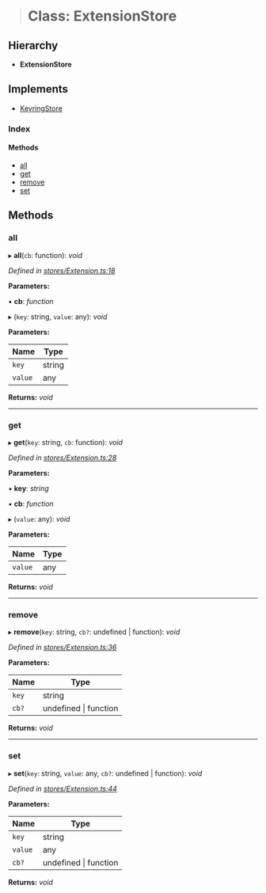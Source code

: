 > # Class: ExtensionStore

## Hierarchy

* **ExtensionStore**

## Implements

* [KeyringStore](../interfaces/_types_.keyringstore.md)

### Index

#### Methods

* [all](_stores_extension_.extensionstore.md#all)
* [get](_stores_extension_.extensionstore.md#get)
* [remove](_stores_extension_.extensionstore.md#remove)
* [set](_stores_extension_.extensionstore.md#set)

## Methods

###  all

▸ **all**(`cb`: function): *void*

*Defined in [stores/Extension.ts:18](https://github.com/polkadot-js/ui/blob/95939be/packages/ui-keyring/src/stores/Extension.ts#L18)*

**Parameters:**

▪ **cb**: *function*

▸ (`key`: string, `value`: any): *void*

**Parameters:**

Name | Type |
------ | ------ |
`key` | string |
`value` | any |

**Returns:** *void*

___

###  get

▸ **get**(`key`: string, `cb`: function): *void*

*Defined in [stores/Extension.ts:28](https://github.com/polkadot-js/ui/blob/95939be/packages/ui-keyring/src/stores/Extension.ts#L28)*

**Parameters:**

▪ **key**: *string*

▪ **cb**: *function*

▸ (`value`: any): *void*

**Parameters:**

Name | Type |
------ | ------ |
`value` | any |

**Returns:** *void*

___

###  remove

▸ **remove**(`key`: string, `cb?`: undefined | function): *void*

*Defined in [stores/Extension.ts:36](https://github.com/polkadot-js/ui/blob/95939be/packages/ui-keyring/src/stores/Extension.ts#L36)*

**Parameters:**

Name | Type |
------ | ------ |
`key` | string |
`cb?` | undefined \| function |

**Returns:** *void*

___

###  set

▸ **set**(`key`: string, `value`: any, `cb?`: undefined | function): *void*

*Defined in [stores/Extension.ts:44](https://github.com/polkadot-js/ui/blob/95939be/packages/ui-keyring/src/stores/Extension.ts#L44)*

**Parameters:**

Name | Type |
------ | ------ |
`key` | string |
`value` | any |
`cb?` | undefined \| function |

**Returns:** *void*